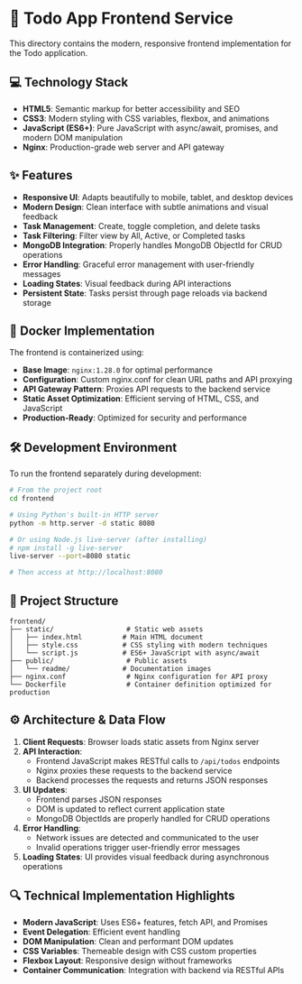 # 🎨 Todo App Frontend Service

This directory contains the modern, responsive frontend implementation for the Todo application.

## 💻 Technology Stack

- **HTML5**: Semantic markup for better accessibility and SEO
- **CSS3**: Modern styling with CSS variables, flexbox, and animations
- **JavaScript (ES6+)**: Pure JavaScript with async/await, promises, and modern DOM manipulation
- **Nginx**: Production-grade web server and API gateway

## ✨ Features

- **Responsive UI**: Adapts beautifully to mobile, tablet, and desktop devices
- **Modern Design**: Clean interface with subtle animations and visual feedback
- **Task Management**: Create, toggle completion, and delete tasks
- **Task Filtering**: Filter view by All, Active, or Completed tasks
- **MongoDB Integration**: Properly handles MongoDB ObjectId for CRUD operations
- **Error Handling**: Graceful error management with user-friendly messages
- **Loading States**: Visual feedback during API interactions
- **Persistent State**: Tasks persist through page reloads via backend storage

## 🐳 Docker Implementation

The frontend is containerized using:
- **Base Image**: `nginx:1.28.0` for optimal performance
- **Configuration**: Custom nginx.conf for clean URL paths and API proxying
- **API Gateway Pattern**: Proxies API requests to the backend service
- **Static Asset Optimization**: Efficient serving of HTML, CSS, and JavaScript
- **Production-Ready**: Optimized for security and performance

## 🛠️ Development Environment

To run the frontend separately during development:

```bash
# From the project root
cd frontend

# Using Python's built-in HTTP server
python -m http.server -d static 8080

# Or using Node.js live-server (after installing)
# npm install -g live-server
live-server --port=8080 static

# Then access at http://localhost:8080
```

## 📁 Project Structure

```
frontend/
├── static/                  # Static web assets
│   ├── index.html          # Main HTML document
│   ├── style.css           # CSS styling with modern techniques
│   └── script.js           # ES6+ JavaScript with async/await
├── public/                  # Public assets
│   └── readme/             # Documentation images
├── nginx.conf               # Nginx configuration for API proxy
└── Dockerfile               # Container definition optimized for production
```

## ⚙️ Architecture & Data Flow

1. **Client Requests**: Browser loads static assets from Nginx server
2. **API Interaction**:
   - Frontend JavaScript makes RESTful calls to `/api/todos` endpoints
   - Nginx proxies these requests to the backend service
   - Backend processes the requests and returns JSON responses
3. **UI Updates**: 
   - Frontend parses JSON responses
   - DOM is updated to reflect current application state
   - MongoDB ObjectIds are properly handled for CRUD operations
4. **Error Handling**: 
   - Network issues are detected and communicated to the user
   - Invalid operations trigger user-friendly error messages
5. **Loading States**: UI provides visual feedback during asynchronous operations

## 🔍 Technical Implementation Highlights

- **Modern JavaScript**: Uses ES6+ features, fetch API, and Promises
- **Event Delegation**: Efficient event handling
- **DOM Manipulation**: Clean and performant DOM updates
- **CSS Variables**: Themeable design with CSS custom properties
- **Flexbox Layout**: Responsive design without frameworks
- **Container Communication**: Integration with backend via RESTful APIs
